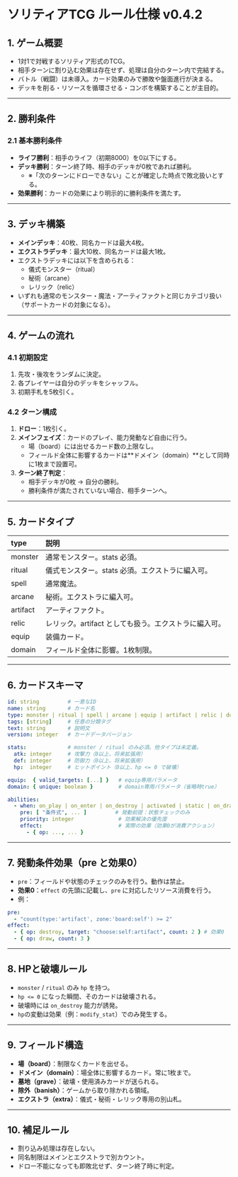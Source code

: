 # ソリティアTCG ルール仕様 v0.4.2

## 1. ゲーム概要

* 1対1で対戦するソリティア形式のTCG。
* 相手ターンに割り込む効果は存在せず、処理は自分のターン内で完結する。
* バトル（戦闘）は未導入。カード効果のみで勝敗や盤面進行が決まる。
* デッキを削る・リソースを循環させる・コンボを構築することが主目的。

---

## 2. 勝利条件

### 2.1 基本勝利条件

* **ライフ勝利**：相手のライフ（初期8000）を0以下にする。
* **デッキ勝利**：ターン終了時、相手のデッキが0枚であれば勝利。
    * ※「次のターンにドローできない」ことが確定した時点で敗北扱いとする。
* **効果勝利**：カードの効果により明示的に勝利条件を満たす。

---

## 3. デッキ構築

* **メインデッキ**：40枚、同名カードは最大4枚。
* **エクストラデッキ**：最大10枚、同名カードは最大1枚。
* エクストラデッキには以下を含められる：
    * 儀式モンスター（ritual）
    * 秘術（arcane）
    * レリック（relic）
* いずれも通常のモンスター・魔法・アーティファクトと同じカテゴリ扱い（サポートカードの対象になる）。

---

## 4. ゲームの流れ

### 4.1 初期設定

1.  先攻・後攻をランダムに決定。
2.  各プレイヤーは自分のデッキをシャッフル。
3.  初期手札を5枚引く。

### 4.2 ターン構成

1.  **ドロー**：1枚引く。
2.  **メインフェイズ**：カードのプレイ、能力発動など自由に行う。
    * 場（board）には出せるカード数の上限なし。
    * フィールド全体に影響するカードは**ドメイン（domain）**として同時に1枚まで設置可。
3.  **ターン終了判定**：
    * 相手デッキが0枚 → 自分の勝利。
    * 勝利条件が満たされていない場合、相手ターンへ。

---

## 5. カードタイプ

| type | 説明 |
| :--- | :--- |
| monster | 通常モンスター。stats 必須。 |
| ritual | 儀式モンスター。stats 必須。エクストラに編入可。 |
| spell | 通常魔法。 |
| arcane | 秘術。エクストラに編入可。 |
| artifact | アーティファクト。 |
| relic | レリック。artifact としても扱う。エクストラに編入可。 |
| equip | 装備カード。 |
| domain | フィールド全体に影響。1枚制限。 |

---

## 6. カードスキーマ

```yaml
id: string         # 一意なID
name: string       # カード名
type: monster | ritual | spell | arcane | equip | artifact | relic | domain
tags: [string]     # 任意の分類タグ
text: string       # 説明文
version: integer   # カードデータバージョン

stats:             # monster / ritual のみ必須。他タイプは未定義。
  atk: integer     # 攻撃力（0以上、将来拡張用）
  def: integer     # 防御力（0以上、将来拡張用）
  hp:  integer     # ヒットポイント（0以上、hp <= 0 で破壊）

equip:  { valid_targets: [...] }   # equip専用パラメータ
domain: { unique: boolean }        # domain専用パラメータ（省略時true）

abilities:
  - when: on_play | on_enter | on_destroy | activated | static | on_draw | on_discard | on_domain_set
    pre: [ "条件式", ... ]         # 発動前提：状態チェックのみ
    priority: integer              # 効果解決の優先度
    effect:                        # 実際の効果（効果0が消費アクション）
      - { op: ..., ... }
````

-----

## 7\. 発動条件効果（pre と効果0）

  * `pre`：フィールドや状態のチェックのみを行う。動作は禁止。
  * **効果0**：`effect` の先頭に記載し、`pre` に対応したリソース消費を行う。
  * 例：

<!-- end list -->

```yaml
pre:
  - "count(type:'artifact', zone:'board:self') >= 2"
effect:
  - { op: destroy, target: "choose:self:artifact", count: 2 } # 効果0
  - { op: draw, count: 3 }
```

-----

## 8\. HPと破壊ルール

  * `monster` / `ritual` のみ `hp` を持つ。
  * `hp <= 0` になった瞬間、そのカードは破壊される。
  * 破壊時には `on_destroy` 能力が誘発。
  * `hp`の変動は効果（例：`modify_stat`）でのみ発生する。

-----

## 9\. フィールド構造

  * **場（board）**：制限なくカードを出せる。
  * **ドメイン（domain）**：場全体に影響するカード。常に1枚まで。
  * **墓地（grave）**：破壊・使用済みカードが送られる。
  * **除外（banish）**：ゲームから取り除かれる領域。
  * **エクストラ（extra）**：儀式・秘術・レリック専用の別山札。

-----

## 10\. 補足ルール

  * 割り込み処理は存在しない。
  * 同名制限はメインとエクストラで別カウント。
  * ドロー不能になっても即敗北せず、ターン終了時に判定。
